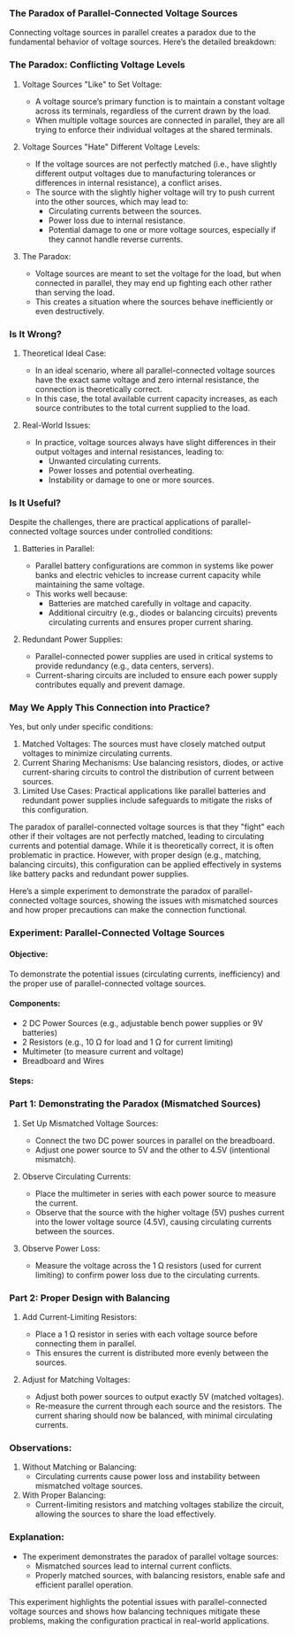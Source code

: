 ### The Paradox of Parallel-Connected Voltage Sources

Connecting voltage sources in parallel creates a paradox due to the fundamental behavior of voltage sources. Here’s the detailed breakdown:

### The Paradox: Conflicting Voltage Levels

1. Voltage Sources "Like" to Set Voltage:
   - A voltage source’s primary function is to maintain a constant voltage across its terminals, regardless of the current drawn by the load.
   - When multiple voltage sources are connected in parallel, they are all trying to enforce their individual voltages at the shared terminals.

2. Voltage Sources "Hate" Different Voltage Levels:
   - If the voltage sources are not perfectly matched (i.e., have slightly different output voltages due to manufacturing tolerances or differences in internal resistance), a conflict arises.
   - The source with the slightly higher voltage will try to push current into the other sources, which may lead to:
     - Circulating currents between the sources.
     - Power loss due to internal resistance.
     - Potential damage to one or more voltage sources, especially if they cannot handle reverse currents.

3. The Paradox:
   - Voltage sources are meant to set the voltage for the load, but when connected in parallel, they may end up fighting each other rather than serving the load.
   - This creates a situation where the sources behave inefficiently or even destructively.

### Is It Wrong?
1. Theoretical Ideal Case:
   - In an ideal scenario, where all parallel-connected voltage sources have the exact same voltage and zero internal resistance, the connection is theoretically correct.
   - In this case, the total available current capacity increases, as each source contributes to the total current supplied to the load.

2. Real-World Issues:
   - In practice, voltage sources always have slight differences in their output voltages and internal resistances, leading to:
     - Unwanted circulating currents.
     - Power losses and potential overheating.
     - Instability or damage to one or more sources.

### Is It Useful?
Despite the challenges, there are practical applications of parallel-connected voltage sources under controlled conditions:

1. Batteries in Parallel:
   - Parallel battery configurations are common in systems like power banks and electric vehicles to increase current capacity while maintaining the same voltage.
   - This works well because:
     - Batteries are matched carefully in voltage and capacity.
     - Additional circuitry (e.g., diodes or balancing circuits) prevents circulating currents and ensures proper current sharing.

2. Redundant Power Supplies:
   - Parallel-connected power supplies are used in critical systems to provide redundancy (e.g., data centers, servers).
   - Current-sharing circuits are included to ensure each power supply contributes equally and prevent damage.

### May We Apply This Connection into Practice?
Yes, but only under specific conditions:
1. Matched Voltages: The sources must have closely matched output voltages to minimize circulating currents.
2. Current Sharing Mechanisms: Use balancing resistors, diodes, or active current-sharing circuits to control the distribution of current between sources.
3. Limited Use Cases: Practical applications like parallel batteries and redundant power supplies include safeguards to mitigate the risks of this configuration.

The paradox of parallel-connected voltage sources is that they "fight" each other if their voltages are not perfectly matched, leading to circulating currents and potential damage. While it is theoretically correct, it is often problematic in practice. However, with proper design (e.g., matching, balancing circuits), this configuration can be applied effectively in systems like battery packs and redundant power supplies.

Here’s a simple experiment to demonstrate the paradox of parallel-connected voltage sources, showing the issues with mismatched sources and how proper precautions can make the connection functional.

### Experiment: Parallel-Connected Voltage Sources

#### Objective:
To demonstrate the potential issues (circulating currents, inefficiency) and the proper use of parallel-connected voltage sources.

#### Components:
- 2 DC Power Sources (e.g., adjustable bench power supplies or 9V batteries)
- 2 Resistors (e.g., 10 Ω for load and 1 Ω for current limiting)
- Multimeter (to measure current and voltage)
- Breadboard and Wires

#### Steps:

### Part 1: Demonstrating the Paradox (Mismatched Sources)
1. Set Up Mismatched Voltage Sources:
   - Connect the two DC power sources in parallel on the breadboard.
   - Adjust one power source to 5V and the other to 4.5V (intentional mismatch).

2. Observe Circulating Currents:
   - Place the multimeter in series with each power source to measure the current.
   - Observe that the source with the higher voltage (5V) pushes current into the lower voltage source (4.5V), causing circulating currents between the sources.

3. Observe Power Loss:
   - Measure the voltage across the 1 Ω resistors (used for current limiting) to confirm power loss due to the circulating currents.

### Part 2: Proper Design with Balancing
1. Add Current-Limiting Resistors:
   - Place a 1 Ω resistor in series with each voltage source before connecting them in parallel.
   - This ensures the current is distributed more evenly between the sources.

2. Adjust for Matching Voltages:
   - Adjust both power sources to output exactly 5V (matched voltages).
   - Re-measure the current through each source and the resistors. The current sharing should now be balanced, with minimal circulating currents.

### Observations:
1. Without Matching or Balancing:
   - Circulating currents cause power loss and instability between mismatched voltage sources.
2. With Proper Balancing:
   - Current-limiting resistors and matching voltages stabilize the circuit, allowing the sources to share the load effectively.

### Explanation:
- The experiment demonstrates the paradox of parallel voltage sources:
  - Mismatched sources lead to internal current conflicts.
  - Properly matched sources, with balancing resistors, enable safe and efficient parallel operation.

This experiment highlights the potential issues with parallel-connected voltage sources and shows how balancing techniques mitigate these problems, making the configuration practical in real-world applications.
